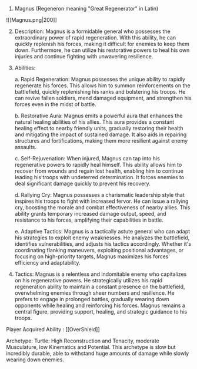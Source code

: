 1.  Magnus (Regeneron meaning "Great Regenerator" in Latin)

![[Magnus.png|200]]

    
2.  Description: Magnus is a formidable general who possesses the extraordinary power of rapid regeneration. With this ability, he can quickly replenish his forces, making it difficult for enemies to keep them down. Furthermore, he can utilize his restorative powers to heal his own injuries and continue fighting with unwavering resilience.
    
3.  Abilities:
    
    a. Rapid Regeneration: Magnus possesses the unique ability to rapidly regenerate his forces. This allows him to summon reinforcements on the battlefield, quickly replenishing his ranks and bolstering his troops. He can revive fallen soldiers, mend damaged equipment, and strengthen his forces even in the midst of battle.
    
    b. Restorative Aura: Magnus emits a powerful aura that enhances the natural healing abilities of his allies. This aura provides a constant healing effect to nearby friendly units, gradually restoring their health and mitigating the impact of sustained damage. It also aids in repairing structures and fortifications, making them more resilient against enemy assaults.
    
    c. Self-Rejuvenation: When injured, Magnus can tap into his regenerative powers to rapidly heal himself. This ability allows him to recover from wounds and regain lost health, enabling him to continue leading his troops with undeterred determination. It forces enemies to deal significant damage quickly to prevent his recovery.
    
    d. Rallying Cry: Magnus possesses a charismatic leadership style that inspires his troops to fight with increased fervor. He can issue a rallying cry, boosting the morale and combat effectiveness of nearby allies. This ability grants temporary increased damage output, speed, and resistance to his forces, amplifying their capabilities in battle.
    
    e. Adaptive Tactics: Magnus is a tactically astute general who can adapt his strategies to exploit enemy weaknesses. He analyzes the battlefield, identifies vulnerabilities, and adjusts his tactics accordingly. Whether it's coordinating flanking maneuvers, exploiting positional advantages, or focusing on high-priority targets, Magnus maximizes his forces' efficiency and adaptability.
    
4.  Tactics: Magnus is a relentless and indomitable enemy who capitalizes on his regenerative powers. He strategically utilizes his rapid regeneration ability to maintain a constant presence on the battlefield, overwhelming enemies through sheer numbers and resilience. He prefers to engage in prolonged battles, gradually wearing down opponents while healing and reinforcing his forces. Magnus remains a central figure, providing support, healing, and strategic guidance to his troops.

Player Acquired Ability : [[OverShield]]

Archetype: Turtle: High Reconstruction and Tenacity, moderate Musculature, low Kinematics and Potential. This archetype is slow but incredibly durable, able to withstand huge amounts of damage while slowly wearing down enemies. 
